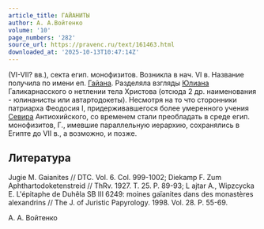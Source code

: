 ```yaml
---
article_title: ГАЙАНИТЫ
author: А. А.Войтенко
volume: '10'
page_numbers: '282'
source_url: https://pravenc.ru/text/161463.html
downloaded_at: '2025-10-13T10:47:14Z'
---
```


(VI-VII? вв.), секта егип. монофизитов. Возникла в нач. VI в. Название получила по имени еп. [Гайана](https://pravenc.ru/text/Гайана.html). Разделяла взгляды [Юлиана](https://pravenc.ru/text/Юлиана.html) Галикарнасского о нетлении тела Христова (отсюда 2 др. наименования - юлинанисты или автартодокеты). Несмотря на то что сторонники патриарха Феодосия I, придерживавшегося более умеренного учения [Севира](https://pravenc.ru/text/Севир.html) Антиохийского, со временем стали преобладать в среде егип. монофизитов, Г., имевшие параллельную иерархию, сохранялись в Египте до VII в., а возможно, и позже.

## Литература

Jugie M. Gaianites // DTC. Vol. 6. Col. 999-1002; Diekamp F. Zum Aphthartodoketenstreid // ThRv. 1927. T. 25. P. 89-93; L
ajtar A., Wipzcycka E. L'épitaphe de Duhêla SB III 6249: moines gaïanites dans des monastères alexandrins // The J. of Juristic Papyrology. 1998. Vol. 28. P. 55-69.

А. А.  Войтенко
